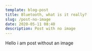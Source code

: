 ```yaml
---
template: blog-post
title: Bluetooth, what is it really?
slug: /post-no-image
date: 2020-05-11 08:40
description: Post with no image
---
```

Hello i am post without an image